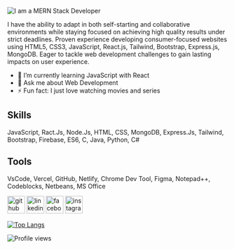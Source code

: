 
![I am a MERN Stack Developer ](https://scontent.fdac41-1.fna.fbcdn.net/v/t39.30808-6/318178930_5664424333670564_3998066097475648494_n.jpg?_nc_cat=108&ccb=1-7&_nc_sid=730e14&_nc_eui2=AeF0lha60era6i2-lcMyQefP-kdn0BRdjLj6R2fQFF2MuOiTMFQNTjjrRfkyIxFLG28YVzZfPySEzCQMi4-_gC59&_nc_ohc=pn8xE5tq3UUAX8aceyt&_nc_ht=scontent.fdac41-1.fna&oh=00_AfDngxojCERrhULJlCsuJRugeXE3rq33gW5B6jXR3USI5Q&oe=6397B6FC)

I have the ability to adapt in both self-starting and collaborative environments while staying focused on achieving high quality results under strict deadlines. Proven experience developing consumer-focused websites using HTML5, CSS3, JavaScript, React.js, Tailwind, Bootstrap, Express.js, MongoDB. Eager to tackle web development challenges to gain lasting impacts on user experience.

- 🌱 I’m currently learning JavaScript with React 
- 💬 Ask me about Web Development 
- ⚡ Fun fact: I just love watching movies and series 

## Skills 

JavaScript, Ract.Js, Node.Js, HTML, CSS, MongoDB, Express.Js, Tailwind, Bootstrap, Firebase, ES6, C, Java, Python, C#

## Tools

VsCode, Vercel, GitHub, Netlify, Chrome Dev Tool, Figma, Notepad++, Codeblocks, Netbeans, MS Office



[<img src='https://cdn.jsdelivr.net/npm/simple-icons@3.0.1/icons/github.svg' alt='github' height='40'>](https://github.com/k-m-rahman)  [<img src='https://cdn.jsdelivr.net/npm/simple-icons@3.0.1/icons/linkedin.svg' alt='linkedin' height='40'>](https://www.linkedin.com/in/khandakar-mahmudur-rahman-58a4311b2/)  [<img src='https://cdn.jsdelivr.net/npm/simple-icons@3.0.1/icons/facebook.svg' alt='facebook' height='40'>](https://www.facebook.com/deaddrummerz)  [<img src='https://cdn.jsdelivr.net/npm/simple-icons@3.0.1/icons/instagram.svg' alt='instagram' height='40'>](https://www.instagram.com/sourabh_rahmaan/)  

[![Top Langs](https://github-readme-stats.vercel.app/api/top-langs/?username=k-m-rahman)](https://github.com/anuraghazra/github-readme-stats)

![Profile views](https://gpvc.arturio.dev/k-m-rahman)  
